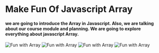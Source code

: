 # Make Fun Of Javascript Array

#### we are going to introduce the Array in Javascript. Also, we are talking about our course module and planning. We are going to explore everything about javascript Array.

![Fun with Array](https://i.ibb.co/WvBrwFf/array.jpg)
![Fun with Array](https://i.ibb.co/WPZvDpM/searching.png)
![Fun with Array](https://i.ibb.co/0rGS7hS/sorting.jpg)
![Fun with Array](https://i.ibb.co/D881RQc/reduce.png)
